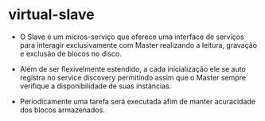 # virtual-slave

- O Slave é um micros-serviço que oferece uma interface de serviços para interagir exclusivamente com Master realizando a leitura, gravação e exclusão de blocos no disco.

- Além de ser flexivelmente estendido, a cada inicialização ele se auto registra no service discovery permitindo assim que o Master sempre verifique a disponibilidade de suas instâncias.

- Periodicamente uma tarefa será executada afim de manter acuracidade dos blocos armazenados.

